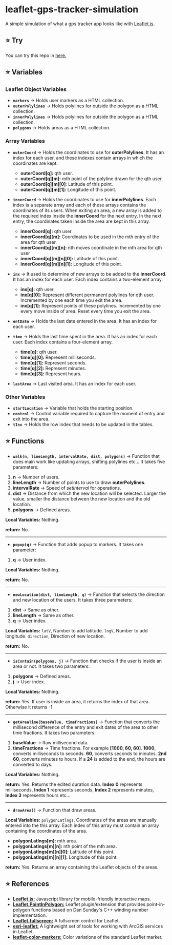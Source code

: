 # leaflet-gps-tracker-simulation
A simple simulation of what a gps tracker app looks like with [Leaflet.js](https://github.com/Leaflet/Leaflet "Leaflet.js").

## :star: Try
You can try this repo in [here.](https://codepen.io/ersel420/pen/eYrEBYN "here.")

## :star: Variables
### Leaflet Object Variables
- **`markers`**  &rarr; Holds user markers as a HTML collection.
- **`outerPolylines`**  &rarr; Holds polylines for outside the polygon as a HTML collection.
- **`innerPolylines`**  &rarr; Holds polylines for outside the polygon as a HTML collection.
- **`polygons`**  &rarr; Holds areas as a HTML collection.

### Array Variables
- **`outerCoord`**  &rarr; Holds the coordinates to use for **outerPolylines**. It has an index for each user, and these indexes contain arrays in which the coordinates are kept.

	- **outerCoord[q]:** qth user.
	- **outerCoord[q][m]:** mth point of the polyline drawn for the qth user.
	- **outerCoord[q][m][0]**: Latitude of this point.
	- **outerCoord[q][m][1]:** Longitude of this point.

- **`innerCoord`**  &rarr; Holds the coordinates to use for **innerPolylines**. Each index is a separate array and each of these arrays contains the coordinates of its users. When exiting an area, a new array is added to the required index inside the **innerCoord** for the next entry. In the next entry, the coordinates taken inside the area are kept in this array.
	- **innerCoord[q]:** qth user.
	- **innerCoord[q][m]:** Coordinates to be used in the mth entry of the area for qth user.
	- **innerCoord[q][m][n]:** nth moves coordinate in the mth area for qth user 
	- **innerCoord[q][m][n][0]:** Latitude of this point.
	- **innerCoord[q][m][n][1]:** Longitude of this point.

- **`inx`** &rarr; It used to determine of new arrays to be added to the **innerCoord**.  It has an index for each user. Each index contains a two-element array.
	- **inx[q]:** qth user.
	- **inx[q][0]:** Represent different permanent polylines for qth user. Incremented by one each time you exit the area.
	- **inx[q][1]:** Represent points of these polylines. Incremented by one every move inside of area. Reset every time you exit the area.

- **`entDate`** &rarr; Holds the last date entered in the area. It has an index for each user.
- **`time`** &rarr; Holds the last time spent in the area. It has an index for each user. Each index contains a four-element array.
	- **time[q]:** qth user.
	- **time[q][0]:** Represent milliseconds.
	- **time[q][1]:** Represent seconds.
	- **time[q][2]:** Represent minutes.
	- **time[q][3]:** Represent hours.

- **`lastArea`** &rarr; Last visited area. It has an index for each user.

### Other Variables
- **`startLocation`**  &rarr; Variable that holds the starting position.
- **`control`**  &rarr; Control variable required to capture the moment of entry and exit into the area.
- **`tInx`** &rarr; Holds the row index that needs to be updated in the tables.


## :star: Functions
- **`walk(n, lineLength, intervalRate, dist, polygons)`** &rarr; Function that does main work like updating arrays, shifting polylines etc... It takes five parameters:

1. **n** &rarr; Number of users.
2. **lineLength** &rarr; Number of points to use to draw **outerPolylines**.
3. **intervalRate** &rarr; Speed of *setInterval* for operations.
4. **dist** &rarr; Distance from which the new location will be selected. Larger the value, smaller the distance between the new location and the old location.
5. **polygons** &rarr; Defined areas.

**Local Variables:** Nothing.

**return:** No.

------------
- **`popup(q)`** &rarr; Function that adds popup to markers. It takes one parameter:

1. **q**  &rarr; User index.

**Local Variables:** Nothing.

**return:** No.

------------
- **`newLocation(dist, lineLength, q)`** &rarr; Function that selects the direction and new location of the users. It takes three parameters:

1. **dist** &rarr; Same as other.
2. **lineLength** &rarr; Same as other.
3. **q** &rarr; User index.

**Local Variables:** `latV`, Number to add latitude. `lngV`, Number to add longitude. `direction`, Direction of new location.

**return:** No.

------------
- **`isContain(polygons, j)`** &rarr; Function that checks if the user is inside an area or not. It takes two parameters:

1. **polygons** &rarr; Defined areas.
2. **j** &rarr; User index.

**Local Variables:** Nothing.

**return:** Yes. If user is inside an area, it returns the index of that area. Otherwise it returns -1.

------------
- **`getAreaTime(baseValue, timeFractions)`** &rarr; Function that converts the millisecond difference of the entry and exit dates of the area to other time fractions. It takes two parameters:

1. **baseValue** &rarr; Raw millisecond data.
2. **timeFractions** &rarr;  Time fractions. For example **[1000, 60, 60]**. **1000**, converts milliseconds to seconds. **60**, converts seconds to minutes. **2nd 60**, converts minutes to hours. If a **24** is added to the end, the hours are converted to days.

**Local Variables:** Nothing.

**return:** Yes. Returns the edited duration data. **Index 0** represents milliseconds, **Index 1** represents seconds, **Index 2** represents minutes,  **Index 3** represents hours etc...

------------
- **`drawArea()`** &rarr; Function that draw areas.

**Local Variables:** `polygonLatlngs`, Coordinates of the areas are manually entered into the this array. Each index of this array must contain an array containing the coordinates of the area.
- **polygonLatlngs[m]:** mth area.
- **polygonLatlngs[m][n]:** nth point of the mth area.
- **polygonLatlngs[m][n][0]:** Latitude of this point.
- **polygonLatlngs[m][n][1]:** Longitude of this point.

**return:** Yes. Returns an array containing the Leaflet objects of the areas.

## :star: References
- [**Leaflet.js:**](https://github.com/Leaflet/Leaflet "**Leaflet.js:**") Javascript library for mobile-friendly interactive maps.
- [**Leaflet.PointInPolygon:**](https://github.com/hayeswise/Leaflet.PointInPolygon "**Leaflet.PointInPolygon**") Leaflet plugin/extension that provides point-in-polygon functions based on Dan Sunday's C++ winding number implementation.
- [**Leaflet.fullscreen:**](https://github.com/Leaflet/Leaflet.fullscreen "**Leaflet.fullscreen**") A fullscreen control for Leaflet.
- [**esri-leaflet:**](https://github.com/Esri/esri-leaflet "**esri-leaflet:**") A lightweight set of tools for working with ArcGIS services in Leaflet.
- [**leaflet-color-markers:**]( https://github.com/pointhi/leaflet-color-markers "**leaflet-color-markers:**") Color variations of the standard Leaflet marker.

